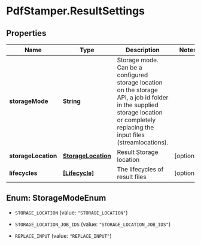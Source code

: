 # PdfStamper.ResultSettings

## Properties
Name | Type | Description | Notes
------------ | ------------- | ------------- | -------------
**storageMode** | **String** | Storage mode. Can be a configured storage location on the storage API, a job id folder in the supplied storage location or completely replacing the input files (streamlocations). | 
**storageLocation** | [**StorageLocation**](StorageLocation.md) | Result Storage location | [optional] 
**lifecycles** | [**[Lifecycle]**](Lifecycle.md) | The lifecycles of result files | [optional] 


<a name="StorageModeEnum"></a>
## Enum: StorageModeEnum


* `STORAGE_LOCATION` (value: `"STORAGE_LOCATION"`)

* `STORAGE_LOCATION_JOB_IDS` (value: `"STORAGE_LOCATION_JOB_IDS"`)

* `REPLACE_INPUT` (value: `"REPLACE_INPUT"`)




